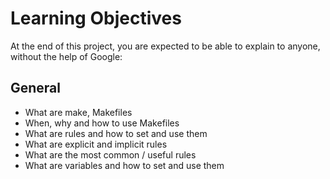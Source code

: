 # Learning Objectives

At the end of this project, you are expected to be able to explain to anyone, without the help of Google:

## General
* What are make, Makefiles
* When, why and how to use Makefiles
* What are rules and how to set and use them
* What are explicit and implicit rules
* What are the most common / useful rules
* What are variables and how to set and use them
